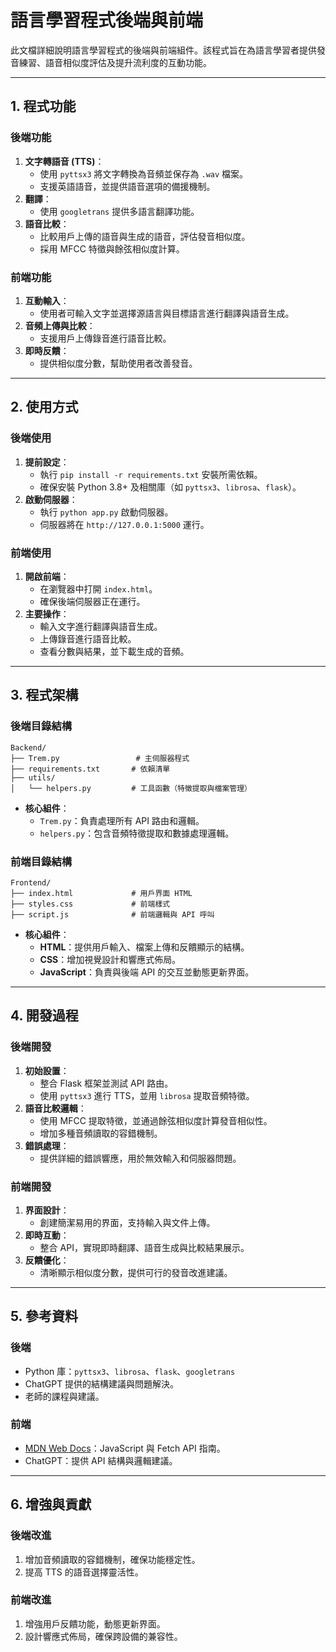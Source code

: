 # 語言學習程式後端與前端

此文檔詳細說明語言學習程式的後端與前端組件。該程式旨在為語言學習者提供發音練習、語音相似度評估及提升流利度的互動功能。

---

## 1. 程式功能

### 後端功能
1. **文字轉語音 (TTS)**：
   - 使用 `pyttsx3` 將文字轉換為音頻並保存為 `.wav` 檔案。
   - 支援英語語音，並提供語音選項的備援機制。
2. **翻譯**：
   - 使用 `googletrans` 提供多語言翻譯功能。
3. **語音比較**：
   - 比較用戶上傳的語音與生成的語音，評估發音相似度。
   - 採用 MFCC 特徵與餘弦相似度計算。

### 前端功能
1. **互動輸入**：
   - 使用者可輸入文字並選擇源語言與目標語言進行翻譯與語音生成。
2. **音頻上傳與比較**：
   - 支援用戶上傳錄音進行語音比較。
3. **即時反饋**：
   - 提供相似度分數，幫助使用者改善發音。

---

## 2. 使用方式

### 後端使用
1. **提前設定**：
   - 執行 `pip install -r requirements.txt` 安裝所需依賴。
   - 確保安裝 Python 3.8+ 及相關庫（如 `pyttsx3`、`librosa`、`flask`）。
2. **啟動伺服器**：
   - 執行 `python app.py` 啟動伺服器。
   - 伺服器將在 `http://127.0.0.1:5000` 運行。

### 前端使用
1. **開啟前端**：
   - 在瀏覽器中打開 `index.html`。
   - 確保後端伺服器正在運行。
2. **主要操作**：
   - 輸入文字進行翻譯與語音生成。
   - 上傳錄音進行語音比較。
   - 查看分數與結果，並下載生成的音頻。

---

## 3. 程式架構

### 後端目錄結構
```
Backend/
├── Trem.py                 # 主伺服器程式
├── requirements.txt       # 依賴清單
├── utils/
│   └── helpers.py         # 工具函數（特徵提取與檔案管理）
```

- **核心組件**：
  - `Trem.py`：負責處理所有 API 路由和邏輯。
  - `helpers.py`：包含音頻特徵提取和數據處理邏輯。

### 前端目錄結構
```
Frontend/
├── index.html             # 用戶界面 HTML
├── styles.css             # 前端樣式
├── script.js              # 前端邏輯與 API 呼叫
```

- **核心組件**：
  - **HTML**：提供用戶輸入、檔案上傳和反饋顯示的結構。
  - **CSS**：增加視覺設計和響應式佈局。
  - **JavaScript**：負責與後端 API 的交互並動態更新界面。

---

## 4. 開發過程

### 後端開發
1. **初始設置**：
   - 整合 Flask 框架並測試 API 路由。
   - 使用 `pyttsx3` 進行 TTS，並用 `librosa` 提取音頻特徵。
2. **語音比較邏輯**：
   - 使用 MFCC 提取特徵，並通過餘弦相似度計算發音相似性。
   - 增加多種音頻讀取的容錯機制。
3. **錯誤處理**：
   - 提供詳細的錯誤響應，用於無效輸入和伺服器問題。

### 前端開發
1. **界面設計**：
   - 創建簡潔易用的界面，支持輸入與文件上傳。
2. **即時互動**：
   - 整合 API，實現即時翻譯、語音生成與比較結果展示。
3. **反饋優化**：
   - 清晰顯示相似度分數，提供可行的發音改進建議。

---

## 5. 參考資料

### 後端
- Python 庫：`pyttsx3`、`librosa`、`flask`、`googletrans`
- ChatGPT 提供的結構建議與問題解決。
- 老師的課程與建議。

### 前端
- [MDN Web Docs](https://developer.mozilla.org/zh-TW/)：JavaScript 與 Fetch API 指南。
- ChatGPT：提供 API 結構與邏輯建議。

---

## 6. 增強與貢獻

### 後端改進
1. 增加音頻讀取的容錯機制，確保功能穩定性。
2. 提高 TTS 的語音選擇靈活性。

### 前端改進
1. 增強用戶反饋功能，動態更新界面。
2. 設計響應式佈局，確保跨設備的兼容性。
```


